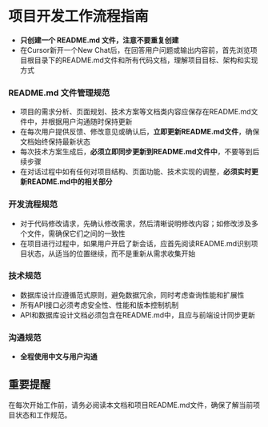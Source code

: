 # 项目开发工作流程指南                                                                                                                                                                                                                                                                                                                                                                                                                                                                                                                      
- **只创建一个 README.md 文件，注意不要重复创建**
- 在Cursor新开一个New Chat后，在回答用户问题或输出内容前，首先浏览项目根目录下的README.md文件和所有代码文档，理解项目目标、架构和实现方式

### README.md 文件管理规范
- 项目的需求分析、页面规划、技术方案等文档类内容应保存在README.md文件中，并根据用户沟通随时保持更新
- 在每次用户提供反馈、修改意见或确认后，**立即更新README.md文件**，确保文档始终保持最新状态
- 每次技术方案生成后，**必须立即同步更新到README.md文件中**，不要等到后续步骤
- 在对话过程中如有任何对项目结构、页面功能、技术实现的调整，**必须实时更新README.md中的相关部分**

### 开发流程规范
- 对于代码修改请求，先确认修改需求，然后清晰说明修改内容；如修改涉及多个文件，需确保它们之间的一致性
- 在项目进行过程中，如果用户开启了新会话，应首先阅读README.md识别项目状态，从适当的位置继续，而不是重新从需求收集开始

### 技术规范
- 数据库设计应遵循范式原则，避免数据冗余，同时考虑查询性能和扩展性
- 所有API接口必须考虑安全性、性能和版本控制机制
- API和数据库设计文档必须包含在README.md中，且应与前端设计同步更新

### 沟通规范
- **全程使用中文与用户沟通**

## 重要提醒
在每次开始工作前，请务必阅读本文档和项目README.md文件，确保了解当前项目状态和工作规范。